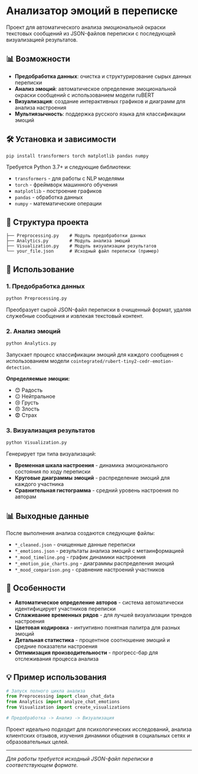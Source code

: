# Анализатор эмоций в переписке

Проект для автоматического анализа эмоциональной окраски текстовых сообщений из JSON-файлов переписки с последующей визуализацией результатов.

## 📊 Возможности

- **Предобработка данных**: очистка и структурирование сырых данных переписки
- **Анализ эмоций**: автоматическое определение эмоциональной окраски сообщений с использованием модели ruBERT
- **Визуализация**: создание интерактивных графиков и диаграмм для анализа настроения
- **Мультиязычность**: поддержка русского языка для классификации эмоций

## 🛠 Установка и зависимости

```bash
pip install transformers torch matplotlib pandas numpy
```

Требуется Python 3.7+ и следующие библиотеки:
- `transformers` - для работы с NLP моделями
- `torch` - фреймворк машинного обучения
- `matplotlib` - построение графиков
- `pandas` - обработка данных
- `numpy` - математические операции

## 📁 Структура проекта

```
├── Preprocessing.py    # Модуль предобработки данных
├── Analytics.py        # Модуль анализа эмоций
├── Visualization.py    # Модуль визуализации результатов
└── your_file.json      # Исходный файл переписки (пример)
```

## 🚀 Использование

### 1. Предобработка данных
```bash
python Preprocessing.py
```
Преобразует сырой JSON-файл переписки в очищенный формат, удаляя служебные сообщения и извлекая текстовый контент.

### 2. Анализ эмоций
```bash
python Analytics.py
```
Запускает процесс классификации эмоций для каждого сообщения с использованием модели `cointegrated/rubert-tiny2-cedr-emotion-detection`.

**Определяемые эмоции:**
- 😊 Радость
- 😐 Нейтральное
- 😢 Грусть
- 😠 Злость
- 😨 Страх

### 3. Визуализация результатов
```bash
python Visualization.py
```
Генерирует три типа визуализаций:

- **Временная шкала настроения** - динамика эмоционального состояния по ходу переписки
- **Круговые диаграммы эмоций** - распределение эмоций для каждого участника
- **Сравнительная гистограмма** - средний уровень настроения по авторам

## 📊 Выходные данные

После выполнения анализа создаются следующие файлы:

- `*_cleaned.json` - очищенные данные переписки
- `*_emotions.json` - результаты анализа эмоций с метаинформацией
- `*_mood_timeline.png` - график динамики настроения
- `*_emotion_pie_charts.png` - диаграммы распределения эмоций
- `*_mood_comparison.png` - сравнение настроений участников

## 🎯 Особенности

- **Автоматическое определение авторов** - система автоматически идентифицирует участников переписки
- **Сглаживание временных рядов** - для лучшей визуализации трендов настроения
- **Цветовая кодировка** - интуитивно понятная палитра для разных эмоций
- **Детальная статистика** - процентное соотношение эмоций и средние показатели настроения
- **Оптимизация производительности** - прогресс-бар для отслеживания процесса анализа

## 💡 Пример использования

```python
# Запуск полного цикла анализа
from Preprocessing import clean_chat_data
from Analytics import analyze_chat_emotions
from Visualization import create_visualizations

# Предобработка -> Анализ -> Визуализация
```

Проект идеально подходит для психологических исследований, анализа клиентских отзывов, изучения динамики общения в социальных сетях и образовательных целей.

---
*Для работы требуется исходный JSON-файл переписки в соответствующем формате.*
